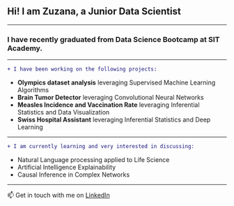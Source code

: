 ## Hi! I am Zuzana, a Junior Data Scientist

-----------------------------------------------------------------------------------------------------------

### I have recently graduated from Data Science Bootcamp at SIT Academy.

-----------------------------------------------------------------------------------------------------------
```diff
+ I have been working on the following projects:
```

  - **Olympics dataset analysis** leveraging Supervised Machine Learning Algorithms
  - **Brain Tumor Detector** leveraging Convolutional Neural Networks
  - **Measles Incidence and Vaccination Rate** leveraging Inferential Statistics and Data Visualization
  - **Swiss Hospital Assistant** leveraging Inferential Statistics and Deep Learning

-----------------------------------------------------------------------------------------------------------
```diff
+ I am currently learning and very interested in discussing:
```

  - Natural Language processing applied to Life Science
  - Artificial Intelligence Explainability
  - Causal Inference in Complex Networks

-----------------------------------------------------------------------------------------------------------

📫 Get in touch with me on [LinkedIn](https://www.linkedin.com/in/zuzanadostalova00/) 
